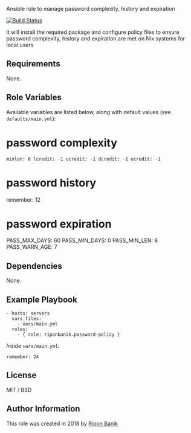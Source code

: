 Ansible role to manage password complexity, history and expiration

[![Build Status](https://travis-ci.org/riponbanik/ansible-role-password-policy.svg?branch=master)](https://travis-ci.org/riponbanik/ansible-role-password-policy)

It will install the required package and configure policy files to ensure password complexity, history and expiration are met on Nix systems for local users

## Requirements

None.

## Role Variables

Available variables are listed below, along with default values (see `defaults/main.yml`):

# password complexity
`minlen: 8
lcredit: -1
ucredit: -1
dcredit: -1
ocredit: -1`

# password history
remember: 12

# password expiration
PASS_MAX_DAYS: 60
PASS_MIN_DAYS: 0
PASS_MIN_LEN: 8
PASS_WARN_AGE: 7

## Dependencies

None.

## Example Playbook

    - hosts: servers
      vars_files:
        - vars/main.yml
      roles:
        - { role: riponbanik.password-policy }

*Inside `vars/main.yml`*:

    remember: 24

## License

MIT / BSD

## Author Information

This role was created in 2018 by [Ripon Banik ](https://www.linkedin.com/in/ripon-banik-79956b23/)

